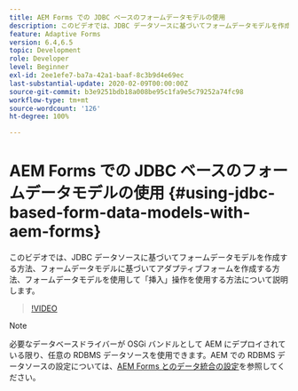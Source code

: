 ```yaml
---
title: AEM Forms での JDBC ベースのフォームデータモデルの使用
description: このビデオでは、JDBC データソースに基づいてフォームデータモデルを作成する方法、フォームデータモデルに基づいてアダプティブフォームを作成する方法、フォームデータモデルを使用して「挿入」操作を使用する方法について説明します。
feature: Adaptive Forms
version: 6.4,6.5
topic: Development
role: Developer
level: Beginner
exl-id: 2ee1efe7-ba7a-42a1-baaf-8c3b9d4e69ec
last-substantial-update: 2020-02-09T00:00:00Z
source-git-commit: b3e9251bdb18a008be95c1fa9e5c79252a74fc98
workflow-type: tm+mt
source-wordcount: '126'
ht-degree: 100%

---
```


# AEM Forms での JDBC ベースのフォームデータモデルの使用 {#using-jdbc-based-form-data-models-with-aem-forms}

このビデオでは、JDBC データソースに基づいてフォームデータモデルを作成する方法、フォームデータモデルに基づいてアダプティブフォームを作成する方法、フォームデータモデルを使用して「挿入」操作を使用する方法について説明します。

>[!VIDEO](https://video.tv.adobe.com/v/17736?quality=12&learn=on)

>[!NOTE]
>
>必要なデータベースドライバーが OSGi バンドルとして AEM にデプロイされている限り、任意の RDBMS データソースを使用できます。AEM での RDBMS データソースの設定については、[AEM Forms とのデータ統合の設定](/help/forms/adaptive-forms/data-integration-technical-video-setup.md)を参照してください。

